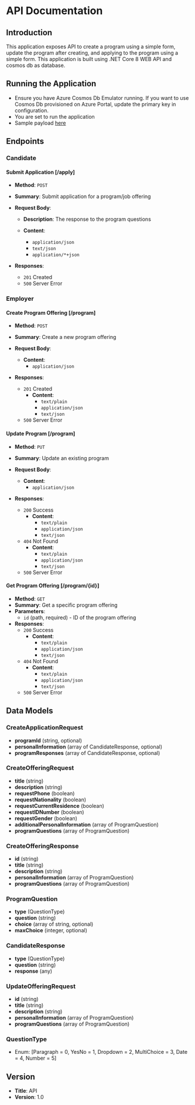 # API Documentation

## Introduction

This application exposes API to create a program using a simple form, update the program after creating, and applying to the program using a simple form. This application is built using .NET Core 8 WEB API and cosmos db as database.

## Running the Application

- Ensure you have Azure Cosmos Db Emulator running. If you want to use Cosmos Db provisioned on Azure Portal, update the primary key in configuration.
- You are set to run the application
- Sample payload [here](./samplepayload.json)

## Endpoints

### Candidate

#### Submit Application [/apply]

- **Method**: `POST`
- **Summary**: Submit application for a program/job offering
- **Request Body**:
  
  - **Description**: The response to the program questions
  
  - **Content**:
    - `application/json`
    - `text/json`
    - `application/*+json`

- **Responses**:
  - `201` Created
  - `500` Server Error

### Employer

#### Create Program Offering [/program]

- **Method**: `POST`
- **Summary**: Create a new program offering
- **Request Body**:

  - **Content**:
    - `application/json`

- **Responses**:
  - `201` Created
    - **Content**:
      - `text/plain`
      - `application/json`
      - `text/json`
  - `500` Server Error

#### Update Program [/program]

- **Method**: `PUT`
- **Summary**: Update an existing program
- **Request Body**:

  - **Content**:
    - `application/json`

- **Responses**:
  - `200` Success
    - **Content**:
      - `text/plain`
      - `application/json`
      - `text/json`
  - `404` Not Found
    - **Content**:
      - `text/plain`
      - `application/json`
      - `text/json`
  - `500` Server Error

#### Get Program Offering [/program/{id}]

- **Method**: `GET`
- **Summary**: Get a specific program offering
- **Parameters**:
  - `id` (path, required) - ID of the program offering
- **Responses**:
  - `200` Success
    - **Content**:
      - `text/plain`
      - `application/json`
      - `text/json`
  - `404` Not Found
    - **Content**:
      - `text/plain`
      - `application/json`
      - `text/json`
  - `500` Server Error

## Data Models

### CreateApplicationRequest

- **programId** (string, optional)
- **personalInformation** (array of CandidateResponse, optional)
- **programResponses** (array of CandidateResponse, optional)

### CreateOfferingRequest

- **title** (string)
- **description** (string)
- **requestPhone** (boolean)
- **requestNationality** (boolean)
- **requestCurrentResidence** (boolean)
- **requestIDNumber** (boolean)
- **requestGender** (boolean)
- **additionalPersonalInformation** (array of ProgramQuestion)
- **programQuestions** (array of ProgramQuestion)

### CreateOfferingResponse

- **id** (string)
- **title** (string)
- **description** (string)
- **personalInformation** (array of ProgramQuestion)
- **programQuestions** (array of ProgramQuestion)

### ProgramQuestion

- **type** (QuestionType)
- **question** (string)
- **choice** (array of string, optional)
- **maxChoice** (integer, optional)

### CandidateResponse

- **type** (QuestionType)
- **question** (string)
- **response** (any)

### UpdateOfferingRequest

- **id** (string)
- **title** (string)
- **description** (string)
- **personalInformation** (array of ProgramQuestion)
- **programQuestions** (array of ProgramQuestion)

### QuestionType

- Enum: [Paragraph = 0,
        YesNo = 1,
        Dropdown = 2,
        MultiChoice = 3,
        Date = 4,
        Number = 5]

## Version

- **Title**: API
- **Version**: 1.0
